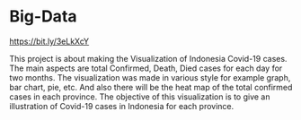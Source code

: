 # Big-Data
https://bit.ly/3eLkXcY

This project is about making the Visualization of Indonesia Covid-19 cases. The main aspects are total Confirmed, Death, Died cases for each day for two months. The visualization was made in various style for example graph, bar chart, pie, etc. And also there will be the heat map of the total confirmed cases in each province. The objective of this visualization is to give an illustration of Covid-19 cases in Indonesia for each province.
